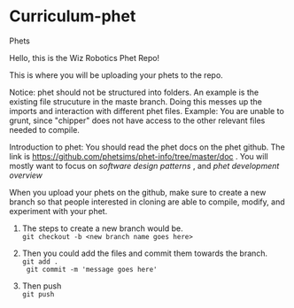 # Curriculum-phet
Phets

Hello, this is the Wiz Robotics Phet Repo!

This is where you will be uploading your phets to the repo. 

Notice: phet should not be structured into folders. An example is the existing file strucuture in the maste branch. Doing this messes up the imports and interaction with different phet files. 
Example: You are unable to grunt, since "chipper" does not have access to the other relevant files needed to compile. 


Introduction to phet: You should read the phet docs on the phet github. The link is https://github.com/phetsims/phet-info/tree/master/doc .
You will mostly want to focus on *software design patterns* , and *phet development overview*

When you upload your phets on the github, make sure to create a new branch so that people interested in cloning are able to compile, modify, and experiment with your phet. 

1. The steps to create a new branch would be. <br> 
```git checkout -b <new branch name goes here>```<br>

2. Then you could add the files and commit them towards the branch. <br>
```git add .``` <br> 
``` git commit -m 'message goes here'```<br>

3. Then push <br>
```git push```
